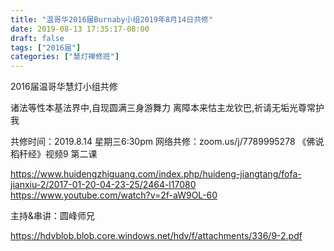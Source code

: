 ```yaml
---
title: "温哥华2016届Burnaby小组2019年8月14日共修"
date: 2019-08-13 17:35:17-08:00
draft: false
tags: ["2016届"]
categories: ["慧灯禅修班"]
---
```

2016届温哥华慧灯小组共修

诸法等性本基法界中,自现圆满三身游舞力
离障本来怙主龙钦巴,祈请无垢光尊常护我

共修时间：2019.8.14 星期三6:30pm
网络共修：zoom.us/j/7789995278
《佛说稻秆经》视频9 第二课

https://www.huidengzhiguang.com/index.php/huideng-jiangtang/fofa-jianxiu-2/2017-01-20-04-23-25/2464-l17080
https://www.youtube.com/watch?v=2f-aW9OL-60

主持&串讲：圆峰师兄

 https://hdvblob.blob.core.windows.net/hdv/f/attachments/336/9-2.pdf
